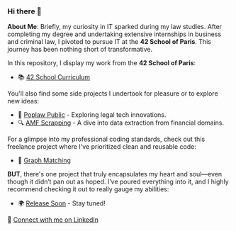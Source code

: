 ### Hi there 👋

**About Me**: Briefly, my curiosity in IT sparked during my law studies. After completing my degree and undertaking extensive internships in business and criminal law, I pivoted to pursue IT at the **42 School of Paris**. This journey has been nothing short of transformative.

In this repository, I display my work from the **42 School of Paris**: 
- 📚 [42 School Curriculum](https://github.com/mathieugruson/42_school_cursus)

You'll also find some side projects I undertook for pleasure or to explore new ideas:
- 🌟 [Poplaw Public](https://github.com/mathieugruson/poplaw_public) - Exploring legal tech innovations.
- 🔍 [AMF Scrapping](https://github.com/mathieugruson/amf_scrapping) - A dive into data extraction from financial domains.

For a glimpse into my professional coding standards, check out this freelance project where I've prioritized clean and reusable code:
- 💼 [Graph Matching](https://github.com/mathieugruson/graph_matching)

**BUT**, there's one project that truly encapsulates my heart and soul—even though it didn’t pan out as hoped. I’ve poured everything into it, and I highly recommend checking it out to really gauge my abilities:
- 🌍 [Release Soon](https://github.com/mathieugruson/release_soon) - Stay tuned!


🔗 [Connect with me on LinkedIn](www.linkedin.com/in/mathieu-gruson-85bb711aa)
